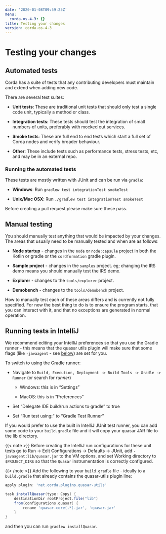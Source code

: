 ```yaml
---
date: '2020-01-08T09:59:25Z'
menu:
  corda-os-4-3: {}
title: Testing your changes
version: corda-os-4-3
---
```



# Testing your changes


## Automated tests

Corda has a suite of tests that any contributing developers must maintain and extend when adding new code.

There are several test suites:


* **Unit tests**: These are traditional unit tests that should only test a single code unit, typically a method or class.


* **Integration tests**: These tests should test the integration of small numbers of units, preferably with mocked out services.


* **Smoke tests**: These are full end to end tests which start a full set of Corda nodes and verify broader behaviour.


* **Other**: These include tests such as performance tests, stress tests, etc, and may be in an external repo.



### Running the automated tests

These tests are mostly written with JUnit and can be run via `gradle`:


* **Windows**: Run `gradlew test integrationTest smokeTest`


* **Unix/Mac OSX**: Run `./gradlew test integrationTest smokeTest`


Before creating a pull request please make sure these pass.


## Manual testing

You should manually test anything that would be impacted by your changes. The areas that usually need to be manually tested and when are
                as follows:


* **Node startup** - changes in the `node` or `node:capsule` project in both the Kotlin or gradle or the `cordformation` gradle plugin.


* **Sample project** - changes in the `samples` project. eg; changing the IRS demo means you should manually test the IRS demo.


* **Explorer** - changes to the `tools/explorer` project.


* **Demobench** - changes to the `tools/demobench` project.


How to manually test each of these areas differs and is currently not fully specified. For now the best thing to do is to ensure the
                program starts, that you can interact with it, and that no exceptions are generated in normal operation.


## Running tests in IntelliJ

We recommend editing your IntelliJ preferences so that you use the Gradle runner - this means that the quasar utils
                plugin will make sure that some flags (like `-javaagent` - see [below](#tutorial-cordapp-alternative-test-runners)) are
                set for you.

To switch to using the Gradle runner:


* Navigate to `Build, Execution, Deployment -> Build Tools -> Gradle -> Runner` (or search for *runner*)


    * Windows: this is in “Settings”


    * MacOS: this is in “Preferences”



* Set “Delegate IDE build/run actions to gradle” to true


* Set “Run test using:” to “Gradle Test Runner”


If you would prefer to use the built in IntelliJ JUnit test runner, you can add some code to your `build.gradle` file and
                it will copy your quasar JAR file to the lib directory.


{{< note >}}
Before creating the IntelliJ run configurations for these unit tests
                    go to Run -> Edit Configurations -> Defaults -> JUnit, add
                    `-javaagent:lib/quasar.jar`
                    to the VM options, and set Working directory to `$PROJECT_DIR$`
                    so that the `Quasar` instrumentation is correctly configured.

{{< /note >}}
Add the following to your `build.gradle` file - ideally to a `build.gradle` that already contains the quasar-utils plugin line:

```groovy
apply plugin: 'net.corda.plugins.quasar-utils'

task installQuasar(type: Copy) {
    destinationDir rootProject.file("lib")
    from(configurations.quasar) {
        rename 'quasar-core(.*).jar', 'quasar.jar'
    }
}
```
and then you can run `gradlew installQuasar`.


